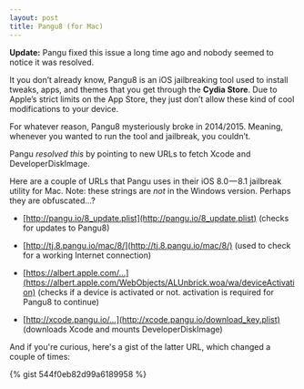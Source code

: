 ```yaml
---
layout: post
title: Pangu8 (for Mac)
---
```


**Update:** Pangu fixed this issue a long time ago and nobody seemed to notice it was resolved.

It you don’t already know, Pangu8 is an iOS jailbreaking tool used to install tweaks, apps, and themes that you get through the **Cydia Store**. Due to Apple’s strict limits on the App Store, they just don’t allow these kind of cool modifications to your device.

For whatever reason, Pangu8 mysteriously broke in 2014/2015. Meaning, whenever you wanted to run the tool and jailbreak, you couldn’t.

Pangu *resolved this* by pointing to new URLs to fetch Xcode and DeveloperDiskImage.

Here are a couple of URLs that Pangu uses in their iOS 8.0 — 8.1 jailbreak utility for Mac. Note: these strings are *not* in the Windows version. Perhaps they are obfuscated…?

- [http://pangu.io/8_update.plist](http://pangu.io/8_update.plist) (checks for updates to Pangu8)

- [http://tj.8.pangu.io/mac/8/](http://tj.8.pangu.io/mac/8/) (used to check for a working Internet connection)

- [https://albert.apple.com/...](https://albert.apple.com/WebObjects/ALUnbrick.woa/wa/deviceActivation) (checks if a device is activated or not. activation is required for Pangu8 to continue)

- [http://xcode.pangu.io/...](http://xcode.pangu.io/download_key.plist) (downloads Xcode and mounts DeveloperDiskImage)

And if you're curious, here's a gist of the latter URL, which changed a couple of times:

{% gist 544f0eb82d99a6189958 %}
